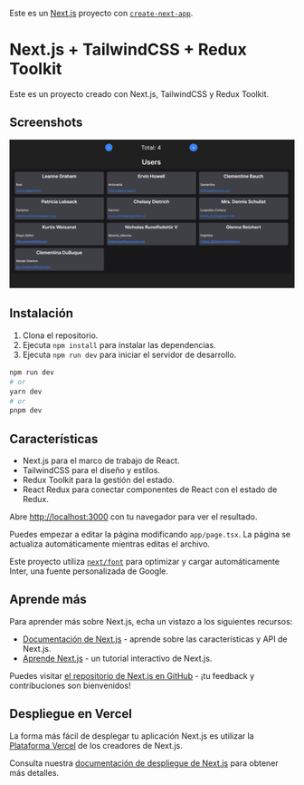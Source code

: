 Este es un [Next.js](https://nextjs.org/) proyecto con [`create-next-app`](https://github.com/vercel/next.js/tree/canary/packages/create-next-app).

# Next.js + TailwindCSS + Redux Toolkit

Este es un proyecto creado con Next.js, TailwindCSS y Redux Toolkit.

## Screenshots
![Screenshot #1](./public/sc.png)

## Instalación

1. Clona el repositorio.
2. Ejecuta `npm install` para instalar las dependencias.
3. Ejecuta `npm run dev` para iniciar el servidor de desarrollo.
```bash
npm run dev
# or
yarn dev
# or
pnpm dev
```

## Características

- Next.js para el marco de trabajo de React.
- TailwindCSS para el diseño y estilos.
- Redux Toolkit para la gestión del estado.
- React Redux para conectar componentes de React con el estado de Redux.

Abre [http://localhost:3000](http://localhost:3000) con tu navegador para ver el resultado.

Puedes empezar a editar la página modificando `app/page.tsx`. La página se actualiza automáticamente mientras editas el archivo.

Este proyecto utiliza [`next/font`](https://nextjs.org/docs/basic-features/font-optimization) para optimizar y cargar automáticamente Inter, una fuente personalizada de Google.

## Aprende más

Para aprender más sobre Next.js, echa un vistazo a los siguientes recursos:

- [Documentación de Next.js](https://nextjs.org/docs) - aprende sobre las características y API de Next.js.
- [Aprende Next.js](https://nextjs.org/learn) - un tutorial interactivo de Next.js.

Puedes visitar [el repositorio de Next.js en GitHub](https://github.com/vercel/next.js/) - ¡tu feedback y contribuciones son bienvenidos!

## Despliegue en Vercel

La forma más fácil de desplegar tu aplicación Next.js es utilizar la [Plataforma Vercel](https://vercel.com/new?utm_medium=default-template&filter=next.js&utm_source=create-next-app&utm_campaign=create-next-app-readme) de los creadores de Next.js.

Consulta nuestra [documentación de despliegue de Next.js](https://nextjs.org/docs/deployment) para obtener más detalles.